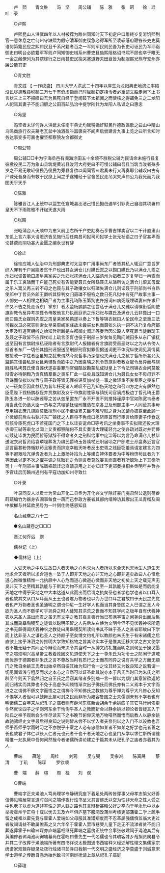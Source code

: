 <!-- { "loadSidebar": true } -->
　　卢　熙　　青文胜　　冯　坚　　周公辅　　陈　雅　　张　昭　　徐　珪　　叶　录 

　　○卢熙 

　　卢熙昆山人洪武四年以人材被荐为睢州同知时天下初定户口雕耗岁复洊饥熙到官一意休息之亡何州守缺熙为假守清军御史锲急必得军所至凌轹藩府鞭笞长吏吏莫谁何第籍民应之熙曰民且千系尺籍者百之一军则军民则民吾为长吏可诬民为军耶诣御史曰明台必欲籍军军则卢同知御史械系州曹吏且劾熙阻格诏书熙不顾也卒于睢无一金之藏僚列为其殡榇行之日雨甚吏民挽哭塞道野夫田叟皆为制服熙兄熊守兖州亦廉公能其吏 

　　○青文胜 

　　青文胜 【 一作纹盛】 四川大宁人洪武二十四年以庠生为龙阳典史地滨江率陷没民尽逋散县税额三万七千有奇虚额而己时赋额初定挠令者必重谴文胜走阙下上书言状三上三不报叹曰吾为民死自经于登闻鼓下太祖闻之而使核之得蠲免三之二龙阳人祀焉其妻子不能归胆之公田百畆弘治中提学陆釴为龙阳人私谥之曰惠忠 

　　○冯坚 

　　冯坚者未详何许人洪武未任南丰典史均赋税锄奸黠民作德政谣歌之曰山中晴山鸟鸣商旅行农夫耕老瓦盆中浊酒盈呌嚣隳突不闻声后尝建言九事上览之曰所言知时务达事变多可嘉也擢坚都察院左佥都御史 

　　○周公辅 

　　周公辅□□中为宁海丞邑有濒海涂田五十余顷不胜税公辅为民请命未施行县复彼檄役民二万为象山县筑堤黄岩县浚河大府吏曰不可慢公辅曰吾县当筑当浚者殊多岁之不易无敢轻役民乃役民为旁县复欲以闻同官曰君奏未行又再奏耶公辅叹曰古有尸谏死吾身而有救于民庶上闻之乎遂雉经于官舍邑民走吊哭失声曰公为我死而为我图天乎天乎 

　　○陈雅 

　　陈雅晋江人正统中以监生任宣城县丞洁己惜民摄邑遇旱引罪责己自枷其项署曰皇天不下雨陈雅不开枷天遂大雨 

　　○张昭 

　　张昭蒲台人天顺中为忠义前卫右所千户吏劾奏石亨曹吉祥卖官以二千计直隶山东饥上言六事大请赈济皆见施行后任南昌司狱司司狱学士张元祯语之曰子官甚卑而论甚谠而阴功甚大金匮之编永世有辞 

　　○徐珪 

　　徐珪应城人弘治中为刑部典吏时太监李广用事尚东厂者皆其私人辄迎广意旨罗织人罪有千户吴能者贫千户也出其女满仓儿付媒氏鬻之以餬口媒氏乃以满仓儿鬻之乐妇张谬告能曰周皇亲家买之乐妇张携满仓儿入临清州为娼者三岁复挈归一再鬻而属于乐工哀璘而千户能己死矣有告能妻聂氏女所繇聂氏从璘所访之满仓儿恨其毋鬻之乐人鬻又再三转不毋之也聂与其子政攘女以归璘失满仓儿则讼聂于刑部尚书白昂使郎中丁哲员外郎王爵听其辞判女归聂璘不服笞之数日死凡狱中有死尸故事主事一人御史一人相埋之相璘尸者为主事孔琦陈玉第狥吏仵报词曰病死既埋璘妻曰仵求尸仵又不告之处走诉东厂掌东厂者太监杨鹏鹏之侄尝私于满仓儿又雅以请嘱衔哲阴使旗尉教令反异考掠聂令毋敢他言乃执而庭讯之乐妇张与媒氏及满仓儿云非聂出一口而曰聂氏女媒则先鬻之周皇亲家矣鹏遂以奏上下哲等锦衣狱曰人伦民命之至重三法司锦衣卫必究实则索女皇亲周彧家彧故未尝买女也而聂张久执一词不决乃复命府部大臣及科道官朝听之始知哲所断是左都御史闵珪等奏哲因公殴人至死罪当徒爵琦玉及聂之子政皆不应罪杖珪上疏言臣胥也役于刑部三岁矣每见鞫问贼囚多从东厂镇抚送至囚有言旗尉挟私诬陷者有言旗尉代人报雠者有言旗尉受首恶财以之为从令傍人抵首者东厂一切任其擅刑诬服送至刑部刑官拟罪但据送词更不体究纵使洞见真情莫敢擅改一字往者臣虽知之犹未谓然今观哲事乃深信也夫满仓儿之狱丁哲所断甚允太监鹏其侄尝私是女且素憾哲而欲中之乃因袁璘之死令贾旗尉者教女密令反异而与旗尉胜私拷聂氏使自诬伏遂妄委罪刑官偏酷故勘蒙乱成狱皇上下令法司锦衣会问莫敢辩雪必待朝鞫乃贡真情羣臣之畏东厂此一征矣且既知满仓儿为聂氏女女不毋毋罪不容诛而仅拟以杖哲与聂子政等皆无罪被诬反加杖徒一事之微轻重不衷羣臣之畏东厂又一征矣臣因此益私为昔年枉死诸人嗟叹不己乃知伤天地之和召四方之灾有繇然也臣愿陛下戮杨鹏叔侄并贾旗尉及女于市旗尉胜等与镇抚司官谪戍极边丁哲孔琦王爵陈玉各进一阶以酬诬辱之苦从兹革罢东厂永不开置不则推择谨厚中官如陈宽韦泰者用当此任仍选大臣一员与之共理镇抚理刑推选在京各卫及刑部主事一人同莅其事毋专用锦衣庶几旗尉莫敢擅刑小民不至诬累夫臣不难卑贱之身为民请命披露至此顾一介微躯前后左右孰非东厂镇抚之人臣将不免虎口愿斩臣首而行臣言给臣妻子传食送归骸骨臣死虎口不若死国门之下上以珪妄诞命□等考讯之坐奏事不实拟赎还役大理寺卿王轼等审允以闻上又责都察院何不具实奏请大理辄轻允之使各疏对既对并罚俸珪赎徒毕发为民而哲等狱辞不得命者久之刑科给事中庞泮等以为言乃命满仓儿杖毕送浣衣局哲资给袁璘埋葬发为编民爵琦玉皆赎杖还职居顷之户部进士孙盘奏近言官忌言最甚粉饰循默苟且塞责而排宠幸触天听者反出吏胥之贱臣窃羞焉请定建言为四等不避艰险亢弹贵近者为上上激扬补拾为上等建白裨体要者为中等粉饰苟且者为下等因此以定不次之擢平调之除黜罚之令则言者莫敢妄言而直者有所兢劝上下其奏所司十一年刑部主事陈凤梧疏珪忠直请录用之上亦知珪下吏部奏授桐乡丞明年并哲亦予官珪后历贑州通判有平寇功加知州寻致仕 

　　○叶录 

　　叶录同安人以贡士为常山开化二县丞为开化兴文学除奸豪门庑肃然公退则荷畚莳蔬编竹为器身农圃事每食一蔬而己参政方豪者其部内缙绅访其廨出王瓜青榴及闽中槟榔与共延款民号为一叶侧仕终感恩知县 

　　名山藏卷之八十三 

　　●名山藏卷之□□□ 

　　晋江何乔远　譔 

　　儒林记（上） 

　　◆儒林记（上） 

　　人受天地之中以生故曰人者天地之心也求为人者所以求合天也天地生人道生天地求合天者所以求合道也一坠于人即非天地之心非天地之心即非道矣故曰人心惟危道心惟微惟精惟一允执厥中人心危而道心微道心微而非天地之初矣上天之载无声无臭非天下之至精其孰能与于斯其为物不贰非天下之至一其孰能与于斯如是而后能复天地之中得乎天地之中大本达道从此而出而后谓之执矣圣也者学也学也者以口耳入者也故其文从口从耳而从王王也者君万物者也以为万世口耳之君故曰予天民之先觉者也产万物者圣也圣通明之谓也仲尼一生好学人也而当其身鲁国之人巳谓之圣人今欲为圣人而不繇学可乎尧舜之时人徒知其洪荒之世而不知其学问之极年自有伏羲神农以来圣人递出而君之虽无有文字之教其嘉言善行当已布满宇宙之闲尧舜出而后集其成而禹皋陶稷契之徒皆以聪明圣智之人先后左右焕为文明今但不见伏羲神农所遗之书无繇得闻伏羲神农之教徒曰禹皋稷契所读何书其不昧于圣人之甚者耶故曰下学而上达非圣人之谦也圣人之待颜子至矣博文约礼所以教颜也朱氏生于有宋诸儒之后直欲上接乎洙泗之传推明大学致知格物之旨其论实本于是惟其迁移大学之古文使学者不能无疑于其间至今辩讼而未决令其当时一从博文约礼推而明之则何至于操戈墨守之喧烦明兴高皇帝立教着政因文见道使天下之士一尊朱氏为功令士之防闲于道域而优游于德圃者非朱氏之言不尊故当时有质行之士而苶同异之说有共学之方而无颛门之教自余姚王氏者出始卓然自振其始为知行合一之论其终又为致良知之说若谓一切见闻皆浅与粗反而求之本心之自然可以证圣此其说亦本于吕氏当时已为朱氏之所辟至今则天下翕然归之自王氏之后窃其绪者多别摘一言一旨以为颛门其意皆欲返躬而归诸实而其弊也不免于高虚予闻顿悟渐次出乎佛氏而佛氏亦有二义焉本于文字而进之之谓佛不繇文字而悟之之谓禅今不知佛氏之教佛为尊乎禅为尊乎大凡修心反知不俟学入者但可以鼓舞比屋可封之民而非所为雍容鲁国之士夫儒则未有不学者也有明诸儒二百年来从祀孔子之庙者则有薛河东陈新会胡余千余姚四子其它笃行尚俟更仆然就论四子之学则河东余干恂恂乎圣人之教而新会以静余姚以顿论者皆疑其入于陆氏之禅予观新会少年尽读天下之书晚节俯仰天地万物嗒然而悟而后教人以静余姚故驰骋经史文字最后得良知之说则皆未尝不以学入者夫奈何以之入门不以设教也吾师乎吾师乎学而时习之不亦悦乎十室之人必有忠信如某者不如某之好学也元者善之长也故君子体仁以长人仁者元也元者干也干者天地之心也圣门从学以求仁斯所谓维精惟一允执厥中吾何间然哉今者诸儒所讲论建立于篇其未从祀孔子之庙者亦着其为人 

　　曹端 
　　薛瑄 
　　周桂 
　　刘观 
　　吴与弼 
　　吴宗派 
　　陈真晟 
　　蔡清 
　　丁玑 
　　陈琛 
　　罗钦顺 

　　曹　端　　薛　瑄　　周　桂　　刘　观 

　　○曹端 

　　曹端字正夫渑池人笃尚理学专静研究座下着足处两砖皆穿事父母孝志愉父好善信佛见端居常言道时召问之端作夜行烛书呈父其言佛氏以空为性非天命之性人受之中也老子以虚为道非率性之道人繇之路也其言辩析甚精父好之卒向于学永乐中以乡举授霍州学正将十载以忧去去及六年俱庐墓下服阕改蒲州考绩吏部蒲霍二学上疏争留之成祖以霍先竟与霍霍人爱端如父母服其准矱矩度而不忍革屈强偭偩监临大吏过者敬谒请益不敢属僚畜之又六年卒于霍霍人罢市巷哭儿童下走无不流涕者贫不能归葬遂葬霍子曰瑜曰琛亦庐端墓相继死葬端之墓傍正统中佥事张敬建祠于渑池其后有黄编修者谒渑池祠询端墓尚在霍叹曰曹先生一代名儒也令其魂客殊乡哉捐赀属县令并其二子改葬于渑池端所著有四书详说太极图通书西铭释义经述解性理文集儒家宗统谱家规辑存疑录及夜行烛诸书彭泽曰我朝一代文明之盛经济之学莫盛于刘诚意宋学士道学之传断自渑池始也致书河南廵抚请上章从祀孔子庙庭 

　　○薛瑄 

